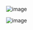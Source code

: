 ![image](https://github.com/user-attachments/assets/bdc7fd0a-ceb6-44bc-87ef-14fd3d4c6f7d)



![image](https://github.com/user-attachments/assets/d225dd3c-5250-4291-b21d-e4762fc01d94)
